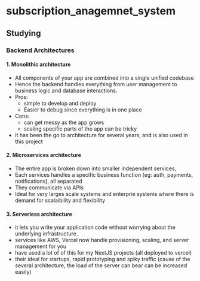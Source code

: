 # subscription_anagemnet_system

## Studying

### Backend Architectures

#### 1. Monolithic architecture
- All components of your app are combined into a single unified codebase
- Hence the backend handles everything from user management to business logic and database interactions.
- Pros:
    - simple to develop and deploy
    - Easier to debug since everything is in one place
- Cons:
    - can get messy as the app grows
    - scaling specific parts of the app can be tricky
- it has been the go to architecture for several years, and is also used in this project

#### 2. Microservices architecture
- The entire app is broken down into smaller independent services,
- Each services handles a specific business function (eg: auth, payments, notifications), all separated
- They communicate via APIs
- Ideal for very larges scale systems and enterprie systems where there is demand for scalaibility and flexibility

#### 3. Serverless architecture
- it lets you write your application code without worrying about the underlying infrastructure.
- services like AWS, Vercel now handle provisioning, scaling, and server management for you
- have used a lot of of this for my NextJS projects (all deployed to vercel)
- their ideal for startups, rapid prototyping and spiky traffic (cause of the several architecture, the load of the server can bear can be increased easily)
